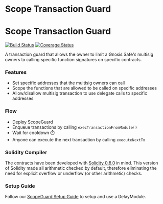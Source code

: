 # Scope Transaction Guard

# Scope Transaction Guard

[![Build Status](https://github.com/gnosis/ScopeGuard/workflows/ScopeGuard/badge.svg?branch=main)](https://github.com/gnosis/ScopeGuard/actions)
[![Coverage Status](https://coveralls.io/repos/github/gnosis/ScopeGuard/badge.svg?branch=main)](https://coveralls.io/github/gnosis/ScopeGuard)

A transaction guard that allows the owner to limit a Gnosis Safe's multisig owners to calling specific function signatures on specific contracts.

### Features

- Set specific addresses that the multisig owners can call
- Scope the functions that are allowed to be called on specific addresses
- Allow/disallow multisig transaction to use delegate calls to specific addresses

### Flow

- Deploy ScopeGuard
- Enqueue transactions by calling `execTransactionFromModule()`
- Wait for cooldown ⏱️
- Anyone can execute the next transaction by calling `executeNextTx`

### Solidity Compiler

The contracts have been developed with [Solidity 0.8.0](https://github.com/ethereum/solidity/releases/tag/v0.8.0) in mind. This version of Solidity made all arithmetic checked by default, therefore eliminating the need for explicit overflow or underflow (or other arithmetic) checks.

### Setup Guide

Follow our [ScopeGuard Setup Guide](./docs/setup_guide.md) to setup and use a DelayModule.
